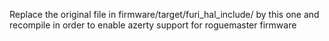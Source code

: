 Replace the original file in firmware/target/furi_hal_include/ by this one and recompile in order to enable azerty support for roguemaster firmware
